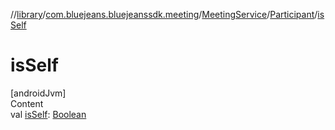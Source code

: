 //[library](../../../../index.md)/[com.bluejeans.bluejeanssdk.meeting](../../index.md)/[MeetingService](../index.md)/[Participant](index.md)/[isSelf](is-self.md)



# isSelf  
[androidJvm]  
Content  
val [isSelf](is-self.md): [Boolean](https://kotlinlang.org/api/latest/jvm/stdlib/kotlin/-boolean/index.html)  




